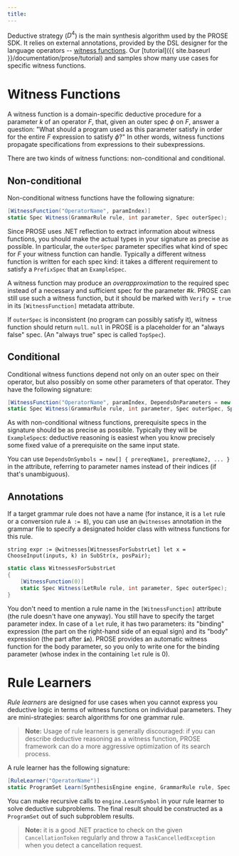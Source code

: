 ```yaml
---
title:
---
```

Deductive strategy ($D^4$) is the main synthesis algorithm used by the PROSE SDK.
It relies on external annotations, provided by the DSL designer for the language operators -- [witness functions](#witness-functions).
Our [tutorial]({{ site.baseurl }}/documentation/prose/tutorial) and samples show many use cases for specific witness functions.

# Witness Functions
A witness function is a domain-specific deductive procedure for a parameter $k$ of an operator $F$, that, given an outer spec $\phi$ on $F$, answer a question: "What should a program used as this parameter satisfy in order for the entire $F$ expression to satisfy $\phi$?"
In other words, witness functions propagate specifications from expressions to their subexpressions.

There are two kinds of witness functions: non-conditional and conditional.

## Non-conditional
Non-conditional witness functions have the following signature:

``` csharp
[WitnessFunction("OperatorName", paramIndex)]
static Spec Witness(GrammarRule rule, int parameter, Spec outerSpec);
```

Since PROSE uses .NET reflection to extract information about witness functions, you should make the actual types in your signature as precise as possible.
In particular, the `outerSpec` parameter specifies what kind of spec for $F$ your witness function can handle.
Typically a different witness function is written for each spec kind: it takes a different requirement to satisfy a `PrefixSpec` that an `ExampleSpec`.

A witness function may produce an *overapproximation* to the required spec instead of a necessary and sufficient spec for the parameter #$k$.
PROSE can still use such a witness function, but it should be marked with `Verify = true` in its `[WitnessFunction]` metadata attribute.

If `outerSpec` is inconsistent (no program can possibly satisfy it), witness function should return `null`.
`null` in PROSE is a placeholder for an "always false" spec.
(An "always true" spec is called `TopSpec`).

## Conditional

Conditional witness functions depend not only on an outer spec on their operator, but also possibly on some other parameters of that operator.
They have the following signature:

``` csharp
[WitnessFunction("OperatorName", paramIndex, DependsOnParameters = new[] { prereqParam1, prereqParam2, ... }]
static Spec Witness(GrammarRule rule, int parameter, Spec outerSpec, Spec prereqSpec1, Spec prereqSpec2, ...);
```

As with non-conditional witness functions, prerequisite specs in the signature should be as precise as possible.
Typically they will be `ExampleSpec`s: deductive reasoning is easiest when you know precisely some fixed value of a prerequisite on the same input state.

You can use `DependsOnSymbols = new[] { prereqName1, prereqName2, ... }` in the attribute, referring to parameter names instead of their indices (if that's unambiguous).

## Annotations
If a target grammar rule does not have a name (for instance, it is a `let` rule or a conversion rule `A := B`), you can use an `@witnesses` annotation in the grammar file to specify a designated holder class with witness functions for this rule.

```
string expr := @witnesses[WitnessesForSubstrLet] let x = ChooseInput(inputs, k) in SubStr(x, posPair);
```

``` csharp
static class WitnessesForSubstrLet
{
	[WitnessFunction(0)]
	static Spec Witness(LetRule rule, int parameter, Spec outerSpec);
}
```

You don't need to mention a rule name in the `[WitnessFunction]` attribute (the rule doesn't have one anyway).
You still have to specify the target parameter index.
In case of a `let` rule, it has two parameters: its "binding" expression (the part on the right-hand side of an equal sign) and its "body" expression (the part after **`in`**).
PROSE provides an automatic witness function for the body parameter, so you only to write one for the binding parameter (whose index in the containing `let` rule is $0$).

# Rule Learners
*Rule learners* are designed for use cases when you cannot express you deductive logic in terms of witness functions on individual parameters.
They are mini-strategies: search algorithms for one grammar rule.

> **Note:** Usage of rule learners is generally discouraged: if you can describe deductive reasoning as a witness function, PROSE framework can do a more aggressive optimization of its search process.

A rule learner has the following signature:

``` csharp
[RuleLearner("OperatorName")]
static ProgramSet Learn(SynthesisEngine engine, GrammarRule rule, Spec spec, CancellationToken token);
```

You can make recursive calls to `engine.LearnSymbol` in your rule learner to solve deductive subproblems.
The final result should be constructed as a `ProgramSet` out of such subproblem results.

> **Note:** it is a good .NET practice to check on the given `CancellationToken` regularly and throw a `TaskCancelledException` when you detect a cancellation request.
